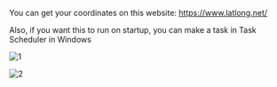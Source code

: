 You can get your coordinates on this website: https://www.latlong.net/

Also, if you want this to run on startup, you can make a task in Task Scheduler in Windows

![1](https://github.com/user-attachments/assets/6d5bf5cf-7db8-49fe-9679-0ef30b385437)

![2](https://github.com/user-attachments/assets/1d1e1b49-c520-42ac-9c49-fa1122d5e9d6)
